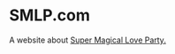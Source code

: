 # SMLP.com

A website about [Super Magical Love Party.](https://github.com/nickpesce/SuperMagicalLoveParty)
